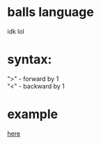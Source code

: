 # balls language
idk lol

# syntax: 
">" - forward by 1 <br/>
"<" - backward by 1 <br/>

# example
[here](https://github.com/ma1de/balls.language/blob/main/code.abd)
